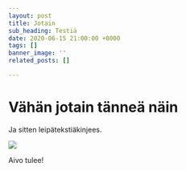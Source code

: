 ```yaml
---
layout: post
title: Jotain
sub_heading: Testiä
date: 2020-06-15 21:00:00 +0000
tags: []
banner_image: ''
related_posts: []

---
```

# Vähän jotain tänneä näin

Ja sitten leipätekstiäkinjees.

![](/uploads/2018/02/17/neurons.jpg)

Aivo tulee!
